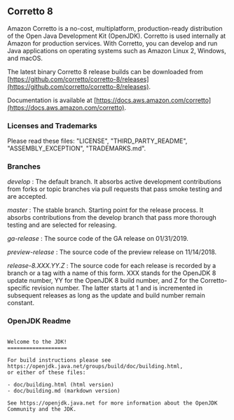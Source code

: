 ## Corretto 8

Amazon Corretto is a no-cost, multiplatform, production-ready distribution of the Open Java Development Kit (OpenJDK). Corretto is used internally at Amazon for production services. With Corretto, you can develop and run Java applications on operating systems such as Amazon Linux 2, Windows, and macOS.

The latest binary Corretto 8 release builds can be downloaded from [https://github.com/corretto/corretto-8/releases](https://github.com/corretto/corretto-8/releases).

Documentation is available at [https://docs.aws.amazon.com/corretto](https://docs.aws.amazon.com/corretto).

### Licenses and Trademarks

Please read these files: "LICENSE", "THIRD_PARTY_README", "ASSEMBLY_EXCEPTION", "TRADEMARKS.md".

### Branches

_develop_
: The default branch. It absorbs active development contributions from forks or topic branches via pull requests that pass smoke testing and are accepted.

_master_
: The stable branch. Starting point for the release process. It absorbs contributions from the develop branch that pass more thorough testing and are selected for releasing.

_ga-release_
: The source code of the GA release on 01/31/2019.

_preview-release_
: The source code of the preview release on 11/14/2018.

_release-8.XXX.YY.Z_
: The source code for each release is recorded by a branch or a tag with a name of this form. XXX stands for the OpenJDK 8 update number, YY for the OpenJDK 8 build number, and Z for the Corretto-specific revision number. The latter starts at 1 and is incremented in subsequent releases as long as the update and build number remain constant.

### OpenJDK Readme
```

Welcome to the JDK!
===================

For build instructions please see https://openjdk.java.net/groups/build/doc/building.html,
or either of these files:

- doc/building.html (html version)
- doc/building.md (markdown version)

See https://openjdk.java.net for more information about the OpenJDK Community and the JDK.
```
